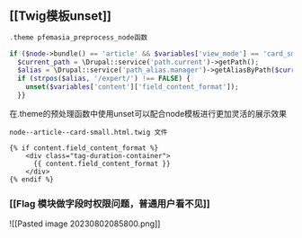## [[Twig模板unset]]

```php
.theme pfemasia_preprocess_node函数

if ($node->bundle() == 'article' && $variables['view_mode'] == 'card_small') {  
  $current_path = \Drupal::service('path.current')->getPath();  
  $alias = \Drupal::service('path_alias.manager')->getAliasByPath($current_path);  
  if (strpos($alias, '/expert/') !== FALSE) {  
    unset($variables['content']['field_content_format']);  
  }}
```
在.theme的预处理函数中使用unset可以配合node模板进行更加灵活的展示效果
```twig
node--article--card-small.html.twig 文件

{% if content.field_content_format %}  
    <div class="tag-duration-container">  
      {{ content.field_content_format }}  
    </div>  
{% endif %}
```



### [[Flag 模块做字段时权限问题，普通用户看不见]]
![[Pasted image 20230802085800.png]]

